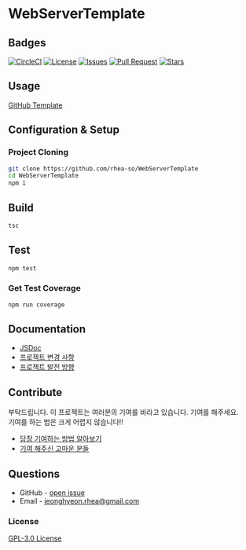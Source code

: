 # WebServerTemplate

## Badges

<!-- Badges -->
[![CircleCI](https://circleci.com/gh/rhea-so/WebServerTemplate/tree/main.svg?style=svg)](https://circleci.com/gh/rhea-so/WebServerTemplate/tree/main)
[![License](https://img.shields.io/github/license/rhea-so/WebServerTemplate)](https://raw.githubusercontent.com/rhea-so/WebServerTemplate/main/LICENSE)
[![Issues](https://img.shields.io/github/issues/rhea-so/WebServerTemplate)](https://github.com/rhea-so/WebServerTemplate/issues)
[![Pull Request](https://img.shields.io/github/issues-pr/rhea-so/WebServerTemplate)](https://github.com/rhea-so/WebServerTemplate/pulls)
[![Stars](https://img.shields.io/github/stars/rhea-so/WebServerTemplate)](https://github.com/rhea-so/WebServerTemplate)

## Usage

[GitHub Template](https://velog.io/@bgm537/Github%EC%9D%98-%EC%83%88%EB%A1%9C%EC%9A%B4-%EA%B8%B0%EB%8A%A5-Template-repository-%EC%97%90-%EB%8C%80%ED%95%B4-%EC%95%8C%EC%95%84%EB%B3%B4%EC%9E%90-fsjwpt0x00)

## Configuration & Setup

### Project Cloning

```sh
git clone https://github.com/rhea-so/WebServerTemplate
cd WebServerTemplate
npm i
```

## Build 

```sh
tsc
```

## Test

```sh
npm test
```

### Get Test Coverage

```sh
npm run coverage
```

## Documentation

* [JSDoc](https://rhea-so.github.io/WebServerTemplate/docs/index.html)
* [프로젝트 변경 사항](https://github.com/rhea-so/WebServerTemplate/blob/main/CHANGELOG.md)
* [프로젝트 발전 방향](https://github.com/rhea-so/WebServerTemplate/blob/main/ROADMAP.md)

## Contribute

부탁드립니다. 이 프로젝트는 여러분의 기여를 바라고 있습니다. 기여를 해주세요.  
기여를 하는 법은 크게 어렵지 않습니다!!

* [당장 기여하는 방법 알아보기](https://github.com/rhea-so/WebServerTemplate/blob/main/CONTRIBUTING.md)
* [기여 해주신 고마운 분들](https://github.com/rhea-so/WebServerTemplate/blob/main/CONTRIBUTORS.md)

## Questions

* GitHub - [open issue](https://github.com/rhea-so/WebServerTemplate/issues)
* Email - [jeonghyeon.rhea@gmail.com](mailto:jeonghyeon.rhea@gmail.com?subject=[GitHub]%20Project%20Moon%20Community-Question)

### License

[GPL-3.0 License](https://github.com/rhea-so/WebServerTemplate/blob/main/LICENSE)
